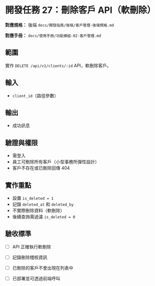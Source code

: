# 開發任務 27：刪除客戶 API（軟刪除）

**對應規格：** 後端 `docs/開發指南/後端/客戶管理-後端規格.md`

**對應手冊：** `docs/使用手冊/功能模組-02-客戶管理.md`

## 範圍

實作 `DELETE /api/v1/clients/:id` API，軟刪除客戶。

## 輸入

- `client_id`（路徑參數）

## 輸出

- 成功訊息

## 驗證與權限

- 需登入
- 員工可刪除所有客戶（小型事務所彈性設計）
- 客戶不存在或已刪除回傳 404

## 實作重點

- 設置 `is_deleted = 1`
- 記錄 `deleted_at` 和 `deleted_by`
- 不實際刪除資料（軟刪除）
- 後續查詢需過濾 `is_deleted = 0`

## 驗收標準

- [ ] API 正確執行軟刪除
- [ ] 記錄刪除稽核資訊
- [ ] 已刪除的客戶不會出現在列表中
- [ ] 已部署並可透過前端呼叫

